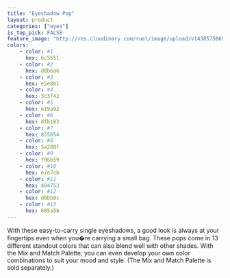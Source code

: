 ```yaml
---
title: "Eyeshadow Pop"
layout: product
categories: ["eyes"]
is_top_pick: FALSE
feature_image: "http://res.cloudinary.com/ruel/image/upload/v1438575069/fashion21/picture-24.jpg"
colors:
    - color: #1
      hex: 6c5551
    - color: #2
      hex: d0b6a6
    - color: #3
      hex: e5e8b1
    - color: #4
      hex: 3c3f42
    - color: #5
      hex: e19a92
    - color: #6
      hex: dfb183
    - color: #7
      hex: 835654
    - color: #8
      hex: 5a280f
    - color: #9
      hex: f06b59
    - color: #10
      hex: e7e7cb
    - color: #11
      hex: 484753
    - color: #12
      hex: d0bb8c
    - color: #13
      hex: 685a58
---
```

With these easy-to-carry single eyeshadows, a good look is always at your fingertips even when you�re carrying a small bag. These pops come in 13 different standout colors that can also blend well with other shades. With the Mix and Match Palette, you can even develop your own color combinations to suit your mood and style. (The Mix and Match Palette is sold separately.)